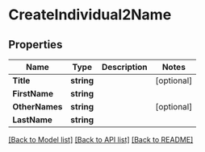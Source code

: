 # CreateIndividual2Name

## Properties

Name | Type | Description | Notes
------------ | ------------- | ------------- | -------------
**Title** | **string** |  | [optional] 
**FirstName** | **string** |  | 
**OtherNames** | **string** |  | [optional] 
**LastName** | **string** |  | 

[[Back to Model list]](../README.md#documentation-for-models) [[Back to API list]](../README.md#documentation-for-api-endpoints) [[Back to README]](../README.md)


